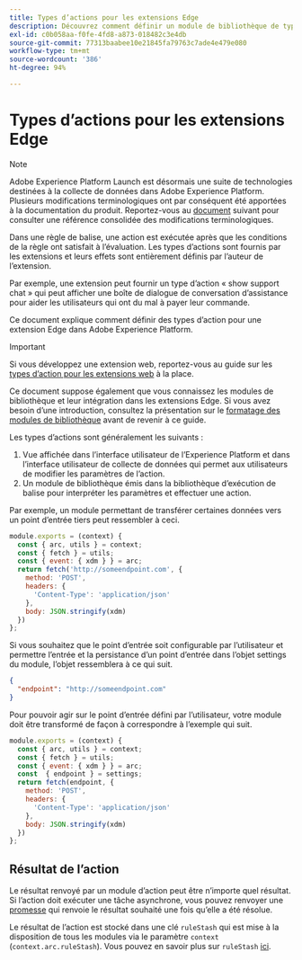 ```yaml
---
title: Types d’actions pour les extensions Edge
description: Découvrez comment définir un module de bibliothèque de type action pour une extension de balise dans une propriété edge.
exl-id: c0b058aa-f0fe-4fd8-a873-018482c3e4db
source-git-commit: 77313baabee10e21845fa79763c7ade4e479e080
workflow-type: tm+mt
source-wordcount: '386'
ht-degree: 94%

---
```


# Types d’actions pour les extensions Edge

>[!NOTE]
>
>Adobe Experience Platform Launch est désormais une suite de technologies destinées à la collecte de données dans Adobe Experience Platform. Plusieurs modifications terminologiques ont par conséquent été apportées à la documentation du produit. Reportez-vous au [document](../../term-updates.md) suivant pour consulter une référence consolidée des modifications terminologiques.

Dans une règle de balise, une action est exécutée après que les conditions de la règle ont satisfait à lʼévaluation. Les types dʼactions sont fournis par les extensions et leurs effets sont entièrement définis par lʼauteur de lʼextension.

Par exemple, une extension peut fournir un type d’action « show support chat » qui peut afficher une boîte de dialogue de conversation d’assistance pour aider les utilisateurs qui ont du mal à payer leur commande.

Ce document explique comment définir des types dʼaction pour une extension Edge dans Adobe Experience Platform.

>[!IMPORTANT]
>
>Si vous développez une extension web, reportez-vous au guide sur les [types d’action pour les extensions web](../web/action-types.md) à la place.
>
>Ce document suppose également que vous connaissez les modules de bibliothèque et leur intégration dans les extensions Edge. Si vous avez besoin d’une introduction, consultez la présentation sur le [formatage des modules de bibliothèque](./format.md) avant de revenir à ce guide.

Les types d’actions sont généralement les suivants :

1. Vue affichée dans l’interface utilisateur de l’Experience Platform et dans l’interface utilisateur de collecte de données qui permet aux utilisateurs de modifier les paramètres de l’action.
2. Un module de bibliothèque émis dans la bibliothèque d’exécution de balise pour interpréter les paramètres et effectuer une action.

Par exemple, un module permettant de transférer certaines données vers un point d’entrée tiers peut ressembler à ceci.

```js
module.exports = (context) {
  const { arc, utils } = context;
  const { fetch } = utils;
  const { event: { xdm } } = arc;
  return fetch('http://someendpoint.com', {
    method: 'POST',
    headers: {
      'Content-Type': 'application/json'
    },
    body: JSON.stringify(xdm)
  })
};
```

Si vous souhaitez que le point d’entrée soit configurable par l’utilisateur et permettre l’entrée et la persistance d’un point d’entrée dans l’objet settings du module, l’objet ressemblera à ce qui suit.

```json
{
  "endpoint": "http://someendpoint.com"
}
```

Pour pouvoir agir sur le point d’entrée défini par l’utilisateur, votre module doit être transformé de façon à correspondre à l’exemple qui suit.

```js
module.exports = (context) {
  const { arc, utils } = context;
  const { fetch } = utils;
  const { event: { xdm } } = arc;
  const  { endpoint } = settings;
  return fetch(endpoint, {
    method: 'POST',
    headers: {
      'Content-Type': 'application/json'
    },
    body: JSON.stringify(xdm)
  })
};
```

## Résultat de l’action

Le résultat renvoyé par un module d’action peut être n’importe quel résultat. Si l’action doit exécuter une tâche asynchrone, vous pouvez renvoyer une [promesse](https://developer.mozilla.org/fr-FR/docs/Web/JavaScript/Reference/Global_Objects/Promise) qui renvoie le résultat souhaité une fois qu’elle a été résolue.

Le résultat de l’action est stocké dans une clé `ruleStash` qui est mise à la disposition de tous les modules via le paramètre `context` (`context.arc.ruleStash`). Vous pouvez en savoir plus sur `ruleStash` [ici](./context.md#rulestash).
